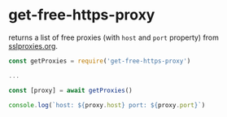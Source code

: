# get-free-https-proxy

returns a list of free proxies (with `host` and `port` property) from [sslproxies.org](https://www.sslproxies.org/).

```js
const getProxies = require('get-free-https-proxy')

...

const [proxy] = await getProxies()

console.log(`host: ${proxy.host} port: ${proxy.port}`)
```